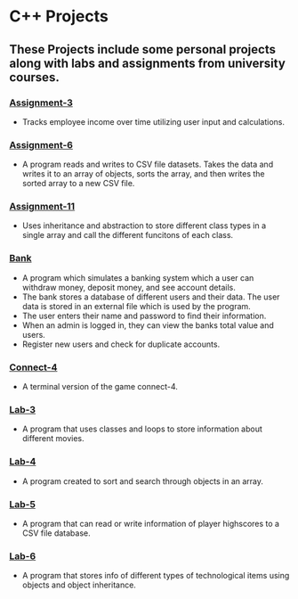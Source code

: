 # C++ Projects
## These Projects include some personal projects along with labs and assignments from university courses.

### [Assignment-3](Assignment-3)
- Tracks employee income over time utilizing user input and calculations.

### [Assignment-6](Assignment-6)
- A program reads and writes to CSV file datasets. Takes the data and writes it to an array of objects, sorts the array, and then writes the sorted array to a new CSV file.

### [Assignment-11](Assignment-11)
- Uses inheritance and abstraction to store different class types in a single array and call the different funcitons of each class.

### [Bank](Bank)
- A program which simulates a banking system which a user can withdraw money, deposit money, and see account details. 
-	The bank stores a database of different users and their data. The user data is stored in an external file which is used by the program.
-	The user enters their name and password to find their information. 
-	When an admin is logged in, they can view the banks total value and users.
-	Register new users and check for duplicate accounts.


### [Connect-4](Connect-4)
- A terminal version of the game connect-4.

### [Lab-3](Lab-3)
- A program that uses classes and loops to store information about different movies.

### [Lab-4](Lab-4)
- A program created to sort and search through objects in an array.

### [Lab-5](Lab-5)
- A program that can read or write information of player highscores to a CSV file database.

### [Lab-6](Lab-6)
- A program that stores info of different types of technological items using objects and object inheritance.


